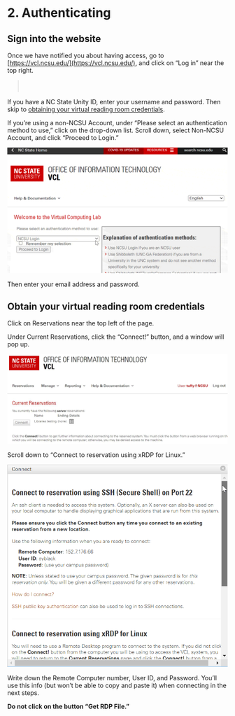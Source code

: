 # 2. Authenticating

## Sign into the website

Once we have notified you about having access, go to [https://vcl.ncsu.edu/](https://vcl.ncsu.edu/), and click on “Log in” near the top right.

> <svg width="24" height="24" fill="none" viewBox="0 0 24 24">
  <path stroke="#c00" stroke-linecap="round" stroke-linejoin="round" stroke-width="2" d="M12 13V15"></path>
  <circle cx="12" cy="9" r="1" fill="#c00"></circle>
  <circle cx="12" cy="12" r="7.25" stroke="#c00" stroke-linecap="round" stroke-linejoin="round" stroke-width="1.5"></circle>
</svg> If you have a NC State Unity ID, enter your username and password. Then skip to [obtaining your virtual reading room credentials](#obtain-your-virtual-reading-room-credentials).

If you’re using a non-NCSU Account, under “Please select an authentication method to use,” click on the drop-down list. Scroll down, select Non-NCSU Account, and click “Proceed to Login.” 

<div class="img-medium img-border"></div>

![Login drop-down menu](../img/vcl-login.gif)

Then enter your email address and password.

## Obtain your virtual reading room credentials

Click on Reservations near the top left of the page.

Under Current Reservations, click the “Connect!” button, and a window will pop up.

<div class="img-medium img-border"></div>

![Current reservations page](../img/current-reservations.JPG)

Scroll down to “Connect to reservation using xRDP for Linux.”

<div class="img-medium"></div>

![Connect pop-up](../img/vcl-connect-pop-up.gif)

Write down the Remote Computer number, User ID, and Password. You’ll use this info (but won’t be able to copy and paste it) when connecting in the next steps.

**Do not click on the button “Get RDP File.”**